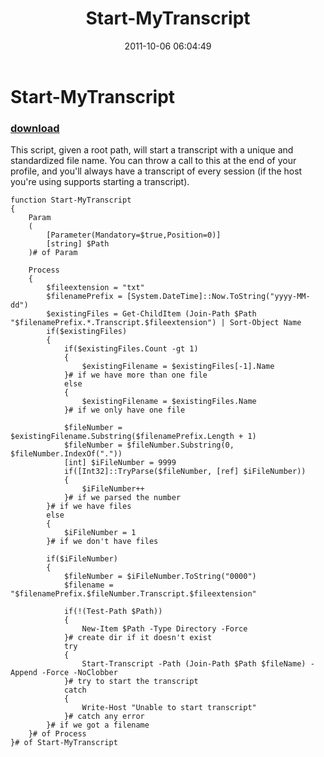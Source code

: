 ﻿---
pid:            2986
parent:         0
children:       
poster:         Scott Percy
title:          Start-MyTranscript
date:           2011-10-06 06:04:49
description:    This script, given a root path, will start a transcript with a unique and standardized file name.  You can throw a call to this at the end of your profile, and you'll always have a transcript of every session (if the host you're using supports starting a transcript). 
format:         posh
---

# Start-MyTranscript

### [download](2986.ps1)  

This script, given a root path, will start a transcript with a unique and standardized file name.  You can throw a call to this at the end of your profile, and you'll always have a transcript of every session (if the host you're using supports starting a transcript). 

```posh
function Start-MyTranscript
{
	Param
	(
		[Parameter(Mandatory=$true,Position=0)]
		[string] $Path
	)# of Param
	
	Process
	{
		$fileextension = "txt"
		$filenamePrefix = [System.DateTime]::Now.ToString("yyyy-MM-dd")
		$existingFiles = Get-ChildItem (Join-Path $Path "$filenamePrefix.*.Transcript.$fileextension") | Sort-Object Name
		if($existingFiles)
		{
			if($existingFiles.Count -gt 1)
			{
				$existingFilename = $existingFiles[-1].Name
			}# if we have more than one file
			else
			{
				$existingFilename = $existingFiles.Name
			}# if we only have one file
			
			$fileNumber = $existingFilename.Substring($filenamePrefix.Length + 1)
			$fileNumber = $fileNumber.Substring(0, $fileNumber.IndexOf("."))
			[int] $iFileNumber = 9999
			if([Int32]::TryParse($fileNumber, [ref] $iFileNumber))
			{
				$iFileNumber++
			}# if we parsed the number
		}# if we have files
		else
		{
			$iFileNumber = 1
		}# if we don't have files
		
		if($iFileNumber)
		{
			$fileNumber = $iFileNumber.ToString("0000")
			$filename = "$filenamePrefix.$fileNumber.Transcript.$fileextension"

			if(!(Test-Path $Path))
			{
				New-Item $Path -Type Directory -Force
			}# create dir if it doesn't exist
			try
			{
				Start-Transcript -Path (Join-Path $Path $fileName) -Append -Force -NoClobber
			}# try to start the transcript
			catch
			{
				Write-Host "Unable to start transcript"
			}# catch any error
		}# if we got a filename	
	}# of Process
}# of Start-MyTranscript
```
